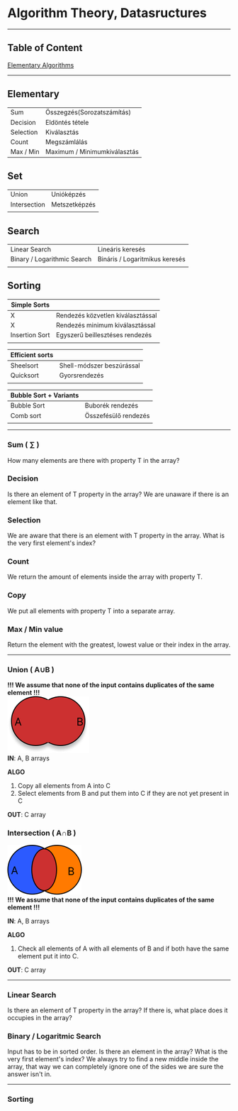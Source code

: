 # Algorithm Theory, Datasructures

---

## Table of Content
[Elementary Algorithms](#elementary-algorithms)

---

## Elementary
| | |
| ----------- | ----------- |
| Sum      | Összegzés(Sorozatszámítás) |
| Decision | Eldöntés tétele |
| Selection| Kiválasztás |
| Count| Megszámlálás |
| Max / Min| Maximum / Minimumkiválasztás |

## Set
| | |
| ----------- | ----------- |
| Union | Unióképzés |
| Intersection | Metszetképzés |
| | |

## Search
| | |
| ----------- | ----------- |
| Linear Search | Lineáris keresés |
| Binary / Logarithmic Search | Bináris / Logaritmikus keresés |
| | |

## Sorting
| Simple Sorts | |
| ----------- | ----------- |
| X | Rendezés közvetlen kiválasztással |
| X | Rendezés minimum kiválasztással |
| Insertion Sort | Egyszerű beillesztéses rendezés |
| | |

| Efficient sorts | |
| ----------- | ----------- |
| Sheelsort | Shell-módszer beszúrással |
| Quicksort | Gyorsrendezés |
| | |

| Bubble Sort + Variants | |
| ----------- | ----------- |
| Bubble Sort | Buborék rendezés |
| Comb sort | Összefésülő rendezés |
| | |

---

### Sum ( ∑ )
How many elements are there with property T in the array?

### Decision
Is there an element of T property in the array?
We are unaware if there is an element like that.

### Selection
We are aware that there is an element with T property in the array.
What is the very first element's index?

### Count
We return the amount of elements inside the array with property T.

### Copy
We put all elements with property T into a separate array.

### Max / Min value
Return the element with the greatest, lowest value or their index in the array.

---

### Union ( A∪B )
**!!! We assume that none of the input contains duplicates of the same element !!!**  
![](assets/img/union.png)  
**IN**:	A, B arrays  

**ALGO**  
1. Copy all elements from A into C
2. Select elements from B and put them into C if they are not yet present in C

**OUT**: C array

### Intersection ( A∩B )
![](assets/img/intersection.png)    
**!!! We assume that none of the input contains duplicates of the same element !!!**  

**IN**:	A, B arrays  

**ALGO**  
1. Check all elements of A with all elements of B and if both have the same element put it into C.

**OUT**: C array

---

### Linear Search
Is there an element of T property in the array?
If there is, what place does it occupies in the array?

### Binary / Logaritmic Search
Input has to be in sorted order.
Is there an element in the array?
What is the very first element's index?
We always try to find a new middle inside the array, that way we can completely ignore one of the sides we are sure the answer isn't in. 

---

### Sorting


